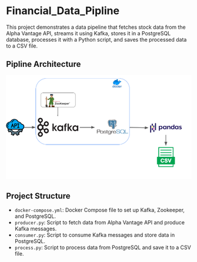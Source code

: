 ﻿# Financial_Data_Pipline

This project demonstrates a data pipeline that fetches stock data from the Alpha Vantage API, streams it using Kafka, stores it in a PostgreSQL database, processes it with a Python script, and saves the processed data to a CSV file.

## Pipline Architecture

![Pipeline Architecture](https://github.com/ZakariaeBAHARI/Financial_Data_Pipline/blob/main/architecture.png)

## Project Structure

- `docker-compose.yml`: Docker Compose file to set up Kafka, Zookeeper, and PostgreSQL.
- `producer.py`: Script to fetch data from Alpha Vantage API and produce Kafka messages.
- `consumer.py`: Script to consume Kafka messages and store data in PostgreSQL.
- `process.py`: Script to process data from PostgreSQL and save it to a CSV file.


